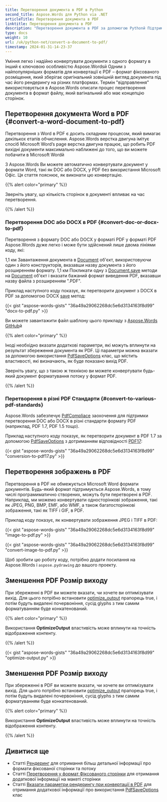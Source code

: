 ```yaml
---
title: Перетворення документа в PDF в Python
second_title: Aspose.Words для Python via .NET
articleTitle: Перетворення документа в PDF
linktitle: Перетворення документа в PDF
description: "Перетворення документа в PDF за допомогою Pythonй Підтримуються різні формати вхідних даних, включаючи Word, OpenOffice, Image та eBook формати."
type: docs
weight: 10
url: /uk/python-net/convert-a-document-to-pdf/
timestamp: 2024-01-31-14-23-37
---
```


Уміння легко і надійно конвертувати документи з одного формату в інший є ключовою особливістю Aspose.Wordsй Одним з найпопулярніших форматів для конвертації є PDF – формат фіксованого розміщення, який зберігає оригінальний зовнішній вигляд документа під час його рендерингу на різних платформах. Термін "відправлення" використовується в Aspose.Words описати процес перетворення документа в формат файлу, який вагінальний або має концепцію сторінок.

## Перетворення документа Word в PDF {#convert-a-word-document-to-pdf}

Перетворення з Word в PDF є досить складним процесом, який вимагає декількох етапів обчислення. Aspose.Words верстка двигуна імітує спосіб Microsoft Word’s page верстка двигуна працює, що робить PDF вихідні документи максимально наближені до того, що ви можете побачити в Microsoft Wordй

З Aspose.Words Ви можете автоматично конвертувати документ у формати Word, такі як DOC або DOCX, у PDF без використання Microsoft Офіс. Ця стаття пояснює, як виконати цю конвертацію.

{{% alert color="primary" %}}

Зверніть увагу, що кількість сторінок в документі впливає на час перетворення.

{{% /alert %}}

### Перетворення DOC або DOCX в PDF {#convert-doc-or-docx-to-pdf}

Перетворення з формату DOC або DOCX у форматі PDF у форматі PDF Aspose.Words дуже легко і може бути здійснений лише двома лініями коду, які:

1,1 км Завантаження документа в [Document](https://reference.aspose.com/words/python-net/aspose.words/document/) об'єкт, використовуючи один з його конструкторів, вказавши назву документа з його розширенням формату.
1,1 км Покликати одну з [Document.save](https://reference.aspose.com/words/python-net/aspose.words/document/save/) методи на [Document](https://reference.aspose.com/words/python-net/aspose.words/document/) об'єкт і вказати бажаний формат виведення PDF, вказавши назву файла з розширенням ".PDF".

Приклад наступного коду показує, як перетворити документ з DOCX в PDF за допомогою DOCX [save](https://reference.aspose.com/words/python-net/aspose.words/document/save/#str) метод:

{{< gist "aspose-words-gists" "36a49a29062268dc5e6d3134163f8d99" "docx-to-pdf.py" >}}

Ви можете завантажити файл шаблону цього прикладу з [Aspose.Words GitHub](https://github.com/aspose-words/Aspose.Words-for-Python-via-.NET/blob/master/Examples/Data/Rendering.docx)й

{{% alert color="primary" %}}

Іноді необхідно вказати додаткові параметри, які можуть вплинути на результат збереження документа як PDF. Ці параметри можна вказати за допомогою використання [PdfSaveOptions](https://reference.aspose.com/words/python-net/aspose.words.saving/pdfsaveoptions/) клас, що містить властивості, які визначають, як буде показано вихід PDF.

Зверніть увагу, що з такою ж технікою ви можете конвертувати будь-який документ форматування потоку у формат PDF.

{{% /alert %}}

### Перетворення в різні PDF Стандарти {#convert-to-various-pdf-standards}

Aspose.Words забезпечує [PdfCompliace](https://reference.aspose.com/words/python-net/aspose.words.saving/pdfcompliance/) заохочення для підтримки перетворення DOC або DOCX в різні стандарти формату PDF (наприклад, PDF 1.7, PDF 1.5 тощо).

Приклад наступного коду показує, як перетворити документ в PDF 1.7 за допомогою [PdfSaveOptions](https://reference.aspose.com/words/python-net/aspose.words.saving/pdfsaveoptions/) з дотриманням відповідності [PDF17](https://reference.aspose.com/words/python-net/aspose.words.saving/pdfcompliance/#pdf17):

{{< gist "aspose-words-gists" "36a49a29062268dc5e6d3134163f8d99" "conversion-to-pdf17.py" >}}

## Перетворення зображень в PDF

Перетворення в PDF не обмежується Microsoft Word формати документів. Будь-який формат підтримується Aspose.Words, в тому числі програмиматично створених, можуть бути перетворені в PDF. Наприклад, ми можемо конвертувати односторінкові зображення, такі як JPEG, PNG, BMP, EMF, або WMF, а також багатосторінкові зображення, такі як TIFF і GIF, в PDF.

Приклад коду показує, як конвертувати зображення JPEG і TIFF в PDF:

{{< gist "aspose-words-gists" "36a49a29062268dc5e6d3134163f8d99" "image-to-pdf.py" >}}

{{< gist "aspose-words-gists" "36a49a29062268dc5e6d3134163f8d99" "convert-image-to-pdf.py" >}}

Щоб зробити цю роботу коду, потрібно додати посилання на Aspose.Words і `aspose.pydrawing` до вашого проекту.

## Зменшення PDF Розмір виходу

При збереженні в PDF ви можете вказати, чи хочете ви оптимізувати вихід. Для цього потрібно встановити [optimize_output](https://reference.aspose.com/words/python-net/aspose.words.saving/fixedpagesaveoptions/optimize_output/) прапорець true, і потім будуть видалені почервоніння, сусід glyphs з тим самим форматуванням буде конкатенований.

{{% alert color="primary" %}}

Використання **OptimizeOutput** властивість може вплинути на точність відображення контенту.

{{% /alert %}}

{{< gist "aspose-words-gists" "36a49a29062268dc5e6d3134163f8d99" "optimize-output.py" >}}

## Зменшення PDF Розмір виходу

При збереженні в PDF ви можете вказати, чи хочете ви оптимізувати вихід. Для цього потрібно встановити [optimize_output](https://reference.aspose.com/words/python-net/aspose.words.saving/fixedpagesaveoptions/optimize_output/) прапорець true, і потім будуть видалені почервоніння, сусід glyphs з тим самим форматуванням буде конкатенований.

{{% alert color="primary" %}}

Використання **OptimizeOutput** властивість може вплинути на точність відображення контенту.

{{% /alert %}}

## Дивитися ще

- Статті [Рендеринг](/words/uk/python-net/rendering/) для отримання більш детальної інформації про формати фіксованої сторінки та потоку
- Статті [Перетворення у формат Фіксованого сторінки](/words/python-net/converting-to-fixed-page-format/#convertingtofixed-pageformat-whatisapagelayout) для отримання додаткової інформації на макеті сторінки
- Статті [Вказати параметри рендерингу при конвертації в PDF](/words/uk/python-net/specify-rendering-options-when-converting-to-pdf/) для отримання додаткової інформації про використання [PdfSaveOptions](https://reference.aspose.com/words/python-net/aspose.words.saving/pdfsaveoptions/) клас
